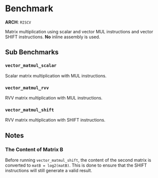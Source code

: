 # Benchmark
**ARCH**: `RISCV`  

Matrix multiplication using scalar and vector MUL instructions and vector SHIFT instructions. **No** inline assembly is used.

## Sub Benchmarks
### `vector_matmul_scalar`
Scalar matrix multiplication with MUL instructions.
### `vector_matmul_rvv`
RVV matrix multiplication with MUL instructions.
### `vector_matmul_shift`
RVV matrix multiplication with SHIFT instructions.

## Notes
### The Content of Matrix B
Before running `vector_matmul_shift`, the content of the second matrix is converted to `matB = log2(matB)`. 
This is done to ensure that the SHIFT instructions will still generate a valid result.
